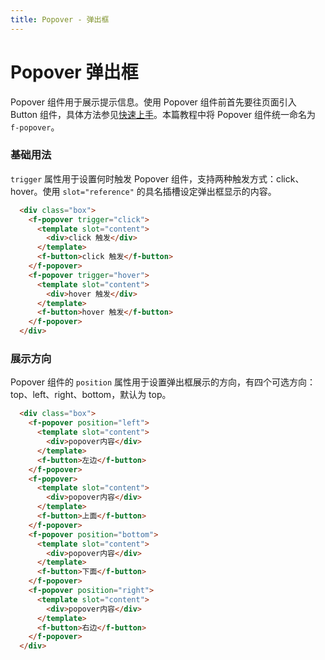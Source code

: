 ```yaml
---
title: Popover - 弹出框
---
```

# Popover 弹出框
Popover 组件用于展示提示信息。使用 Popover 组件前首先要往页面引入 Button 组件，具体方法参见[快速上手](../get-started/)。本篇教程中将 Popover 组件统一命名为` f-popover`。

### 基础用法
`trigger` 属性用于设置何时触发 Popover 组件，支持两种触发方式：click、hover。使用 `slot="reference"` 的具名插槽设定弹出框显示的内容。

<ClientOnly><popover-demo1></popover-demo1></ClientOnly>

``` html
  <div class="box">
    <f-popover trigger="click">
      <template slot="content">
        <div>click 触发</div>
      </template>
      <f-button>click 触发</f-button>
    </f-popover>
    <f-popover trigger="hover">
      <template slot="content">
        <div>hover 触发</div>
      </template>
      <f-button>hover 触发</f-button>
    </f-popover>
  </div>
```

### 展示方向
Popover 组件的 `position` 属性用于设置弹出框展示的方向，有四个可选方向：top、left、right、bottom，默认为 top。

<ClientOnly><popover-demo2></popover-demo2></ClientOnly>

``` html
  <div class="box">
    <f-popover position="left">
      <template slot="content">
        <div>popover内容</div>
      </template>
      <f-button>左边</f-button>
    </f-popover>
    <f-popover>
      <template slot="content">
        <div>popover内容</div>
      </template>
      <f-button>上面</f-button>
    </f-popover>
    <f-popover position="bottom">
      <template slot="content">
        <div>popover内容</div>
      </template>
      <f-button>下面</f-button>
    </f-popover>
    <f-popover position="right">
      <template slot="content">
        <div>popover内容</div>
      </template>
      <f-button>右边</f-button>
    </f-popover>
  </div>
```